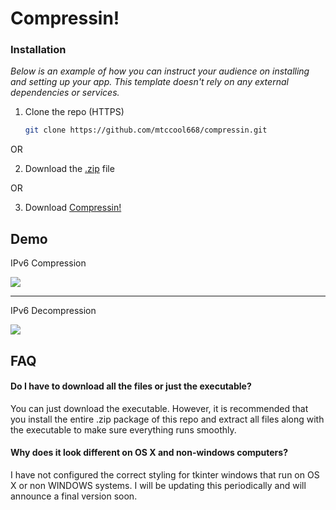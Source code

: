 
# Compressin!

### Installation
_Below is an example of how you can instruct your audience on installing and setting up your app. This template doesn't rely on any external dependencies or services._

1. Clone the repo (HTTPS)
   ```sh
   git clone https://github.com/mtccool668/compressin.git
   ```
OR

2. Download the [.zip](https://github.com/mtccool668/compressin/archive/refs/heads/main.zip) file

OR

3. Download [Compressin!](https://github.com/mtccool668/compressin/raw/main/dist/Compression!.exe)

## Demo
IPv6 Compression

![](https://github.com/mtccool668/compressin/blob/main/compression_demo_1.gif)


_____________________
IPv6 Decompression

![](https://github.com/mtccool668/compressin/blob/main/decompression_demo.gif)

## FAQ

#### Do I have to download all the files or just the executable?

You can just download the executable. However, it is recommended that you install the entire .zip package of this repo and extract all files along with the executable
to make sure everything runs smoothly.

#### Why does it look different on OS X and non-windows computers?

I have not configured the correct styling for tkinter windows that run on OS X or non WINDOWS systems. I will be updating this periodically and will announce a final version soon.


